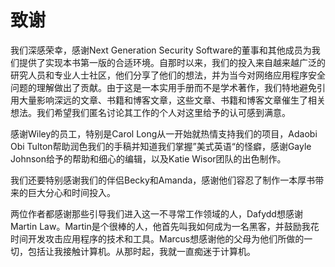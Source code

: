 # 致谢

我们深感荣幸，感谢Next Generation Security Software的董事和其他成员为我们提供了实现本书第一版的合适环境。自那时以来，我们的投入来自越来越广泛的研究人员和专业人士社区，他们分享了他们的想法，并为当今对网络应用程序安全问题的理解做出了贡献。由于这是一本实用手册而不是学术著作，我们特地避免引用大量影响深远的文章、书籍和博客文章，这些文章、书籍和博客文章催生了相关想法。我们希望我们匿名讨论其工作的个人对这里给予的认可感到满意。

感谢Wiley的员工，特别是Carol Long从一开始就热情支持我们的项目，Adaobi Obi Tulton帮助润色我们的手稿并知道我们掌握”美式英语“的怪癖，感谢Gayle Johnson给予的帮助和细心的编辑，以及Katie Wisor团队的出色制作。

我们还要特别感谢我们的伴侣Becky和Amanda，感谢他们容忍了制作一本厚书带来的巨大分心和时间投入。

两位作者都感谢那些引导我们进入这一不寻常工作领域的人，Dafydd想感谢Martin Law。Martin是个很棒的人，他首先叫我如何成为一名黑客，并鼓励我花时间开发攻击应用程序的技术和工具。Marcus想感谢他的父母为他们所做的一切，包括让我接触计算机。从那时起，我就一直痴迷于计算机。

